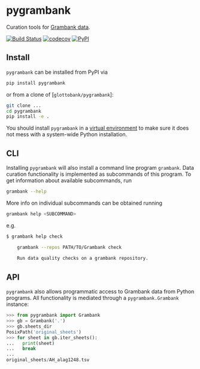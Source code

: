 # pygrambank

Curation tools for [Grambank data](https://github.com/glottobank/Grambank).

[![Build Status](https://travis-ci.org/glottobank/pygrambank.svg?branch=master)](https://travis-ci.org/glottobank/pygrambank)
[![codecov](https://codecov.io/gh/glottobank/pygrambank/branch/master/graph/badge.svg)](https://codecov.io/gh/glottobank/pygrambank)
[![PyPI](https://img.shields.io/pypi/v/pygrambank.svg)](https://pypi.org/project/pygrambank)


## Install

`pygrambank` can be installed from PyPI via
```bash
pip install pygrambank
```
or from a clone of [`glottobank/pygrambank`]:
```bash
git clone ...
cd pygrambank
pip install -e .
```

You should install `pygrambank` in a [virtual environment](https://packaging.python.org/guides/installing-using-pip-and-virtual-environments/) to make sure it does not mess with a system-wide Python installation.


## CLI

Installing `pygrambank` will also install a command line program `grambank`. Data curation functionality is implemented as subcommands
of this program. To get information about available subcommands, run
```bash
grambank --help
```

More info on individual subcommands can be obtained running
```bash
grambank help <SUBCOMMAND>
```
e.g.
```bash
$ grambank help check

    grambank --repos PATH/TO/Grambank check
    
    Run data quality checks on a grambank repository.
```


## API

`pygrambank` also allows programmatic access to Grambank data from Python
programs. All functionality is mediated through a `pygrambank.Grambank`
instance:
```python
>>> from pygrambank import Grambank
>>> gb = Grambank('.')
>>> gb.sheets_dir
PosixPath('original_sheets')
>>> for sheet in gb.iter_sheets():
...   print(sheet)
...   break
... 
original_sheets/AH_alag1248.tsv
```
